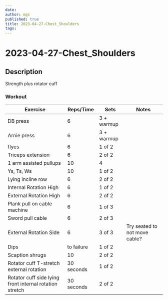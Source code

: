 ```yaml
---
date:
author: mgs
published: true
title: 2023-04-27-Chest_Shoulders
tags: 
---
```

# 2023-04-27-Chest_Shoulders
## Description
Strength plus rotator cuff

### Workout
Exercise|Reps/Time|Sets|Notes
--|--|--|--|
DB press  | 6 | 3 + warmup  |   |  
Arnie press | 6 | 3 + warmup  |   |  
  flyes |  6 |  1 of 2 |   |  
 Triceps extension | 6 |  2 of 2 |   |
  1 arm assisted pullups | 10 | 4 | |  
 Ys, Ts, Ws  | 10  |  1 of 2|   |
 Lying incline row  | 6 | 2 of 2 |   |  
 Internal Rotation High |6 | 1 of 2 | |
  External Rotation High |6 | 2 of 2 | |
   Plank pull on cable machine | 6 |  1 of 3 |   |
   Sword pull cable | 6 |  2 of 3 |   |
  External Rotation Side |6 | 3 of 3 | Try seated to not move cable?|
Dips |  to failure |  1 of 2 |   |  
Scaption shrugs|10| 2 of 2||
 Rotator cuff T-stretch external rotation   | 30 seconds |  1 of 2 |   |
 Rotator cuff side lying front internal rotation stretch  | 30 seconds |  2 of 2|   |

